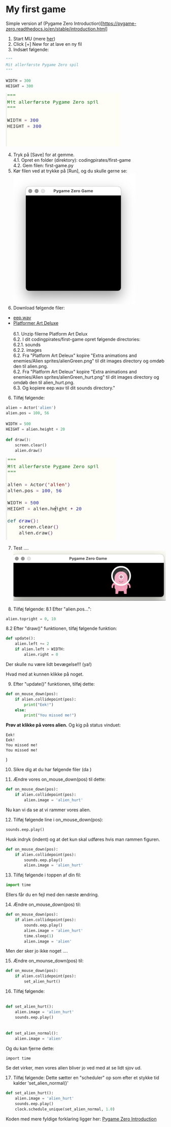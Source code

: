 # My first game

Simple version af (Pygame Zero Introduction)[https://pygame-zero.readthedocs.io/en/stable/introduction.html]

1. Start MU (mere [her](https://github.com/casperghst42/codingpirates/tree/main/mu-editor))
2. Click [+] New for at lave en ny fil
3. Indsæt følgende:
```py
"""
Mit allerførste Pygame Zero spil
"""

WIDTH = 300
HEIGHT = 300
```

![code-1](code-1.png)


4. Tryk på [Save] for at gemme.<br/>
4.1. Opret en folder (direktory): codingpirates/first-game<br/>
4.2. Gem filen: first-game.py<br/>
5. Kør filen ved at trykke på [Run], og du skulle gerne se:<br/>
![first-graphics](first-graphics.png)
6. Download følgende filer:<br/>
- [eep.wav](https://pygame-zero.readthedocs.io/en/stable/_static/eep.wav)
- [Platformer Art Deluxe](https://www.kenney.nl/assets/sci-fi-sounds)<br/><br/>
6.1. Unzip filerne Platform Art Delux<br/>
6.2. I dit codingpirates/first-game opret følgende directories:<br/>
6.2.1. sounds<br/>
6.2.2. images<br/>
6.2. Fra "Platform Art Deleux" kopire "Extra animations and enemies/Alien sprites/alienGreen.png" til dit images directory og omdøb den til alien.png.<br/>
6.2. Fra "Platform Art Deleux" kopire "Extra animations and enemies/Alien sprites/alienGreen_hurt.png" til dit images directory og omdøb den til alien_hurt.png.<br/>
6.3. Og kopiere eep.wav til dit sounds directory."<br/>

6. Tilføj følgende:
```py
alien = Actor('alien')
alien.pos = 100, 56

WIDTH = 500
HEIGHT = alien.height + 20

def draw():
    screen.clear()
    alien.draw()
```
![code-2](code-2.png)

7. Test ....<br/>
![alien-running](alien-running.png)

8. Tilføj følgende:
8.1 Efter "alien.pos...":
```py
alien.topright = 0, 10
```
8.2 Efter "draw()" funktionen, tilføj følgende funktion:
```py
def update():
    alien.left += 2
    if alien.left > WIDTH:
        alien.right = 0
```
Der skulle nu være lidt bevægelse!!! (ya!)

Hvad med at kunnen klikke på noget.

9. Efter "update()" funktionen, tilføj dette:
```py
def on_mouse_down(pos):
    if alien.collidepoint(pos):
        print("Eek!")
    else:
        print("You missed me!")
```
<strong>Prøv at klikke på vores alien.</strong> Og kig på status vinduet:

```
Eek!
Eek!
You missed me!
You missed me!
```
)

10. Sikre dig at du har følgende filer (da )

11. Ændre vores on_mouse_down(pos) til dette:
```py
def on_mouse_down(pos):
    if alien.collidepoint(pos):
        alien.image = 'alien_hurt'
```

Nu kan vi da se at vi rammer vores alien. 

12. Tilføj følgende line i on_mouse_down(pos):
```py
sounds.eep.play()
```
Husk indryk (indent) og at det kun skal udføres hvis man rammen figuren.
```py
def on_mouse_down(pos):
    if alien.collidepoint(pos):
        sounds.eep.play()
        alien.image = 'alien_hurt'
```

13. Tilføj følgende i toppen af din fil:
```py
import time
```

Ellers får du en fejl med den næste ændring.

14. Ændre on_mouse_down(pos) til:
```py
def on_mouse_down(pos):
    if alien.collidepoint(pos):
        sounds.eep.play()
        alien.image = 'alien_hurt'
        time.sleep(1)
        alien.image = 'alien'
```

Men der sker jo ikke noget .... 


15. Ændre on_mounse_down(pos) til:
```py
def on_mouse_down(pos):
    if alien.collidepoint(pos):
        set_alien_hurt()
```

16. Tilføj følgende:
```py

def set_alien_hurt():
    alien.image = 'alien_hurt'
    sounds.eep.play()


def set_alien_normal():
    alien.image = 'alien'

```

Og du kan fjerne dette:
```
import time
```

Se det virker, men vores alien bliver jo ved med at se lidt sjov ud.

17. Tilføj følgende:
Dette sætter en "scheduler" op som efter et stykke tid kalder 'set_alien_normal()'
```py
def set_alien_hurt():
    alien.image = 'alien_hurt'
    sounds.eep.play()
    clock.schedule_unique(set_alien_normal, 1.0)
```


Koden med mere fyldige forklaring ligger her: [Pygame Zero Introduction](https://pygame-zero.readthedocs.io/en/stable/introduction.html)

